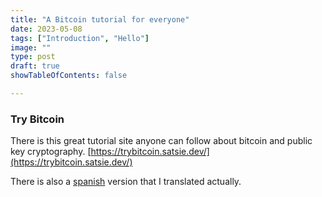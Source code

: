 ```yaml
---
title: "A Bitcoin tutorial for everyone"
date: 2023-05-08
tags: ["Introduction", "Hello"]
image: ""
type: post
draft: true
showTableOfContents: false

---
```

### Try Bitcoin

There is this great tutorial site anyone can follow about bitcoin and public key cryptography.
[https://trybitcoin.satsie.dev/](https://trybitcoin.satsie.dev/)

There is also a [spanish](https://trybitcoin.satsie.dev/es.html) version that I translated actually.